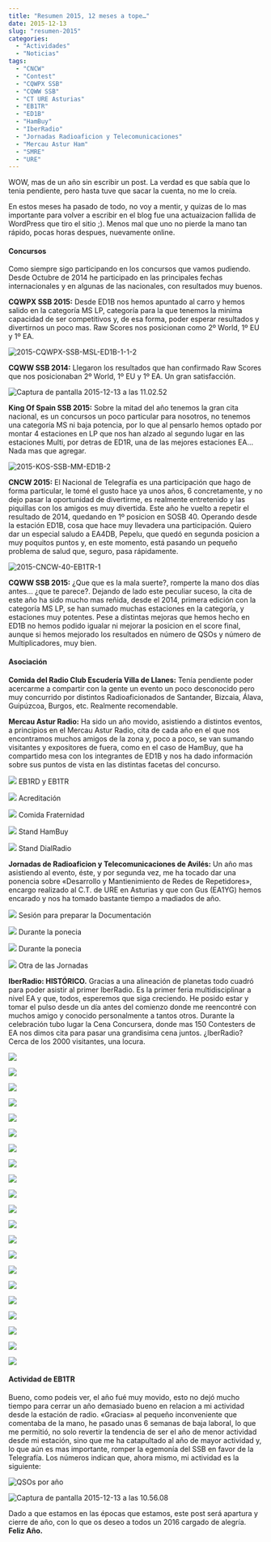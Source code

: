 ```yaml
---
title: "Resumen 2015, 12 meses a tope…"
date: 2015-12-13
slug: "resumen-2015"
categories:
  - "Actividades"
  - "Noticias"
tags:
  - "CNCW"
  - "Contest"
  - "CQWPX SSB"
  - "CQWW SSB"
  - "CT URE Asturias"
  - "EB1TR"
  - "ED1B"
  - "HamBuy"
  - "IberRadio"
  - "Jornadas Radioaficion y Telecomunicaciones"
  - "Mercau Astur Ham"
  - "SMRE"
  - "URE"
---
```


WOW, mas de un año sin escribir un post. La verdad es que sabía que lo tenia pendiente, pero hasta tuve que sacar la cuenta, no me lo creía.

En estos meses ha pasado de todo, no voy a mentir, y quizas de lo mas importante para volver a escribir en el blog fue una actuaizacion fallida de WordPress que tiro el sitio ;). Menos mal que uno no pierde la mano tan rápido, pocas horas despues, nuevamente online.

#### Concursos

Como siempre sigo participando en los concursos que vamos pudiendo. Desde Octubre de 2014 he participado en las principales fechas internacionales y en algunas de las nacionales, con resultados muy buenos.

**CQWPX SSB 2015:** Desde ED1B nos hemos apuntado al carro y hemos salido en la categoría MS LP, categoría para la que tenemos la minima capacidad de ser competitivos y, de esa forma, poder esperar resultados y divertirnos un poco mas. Raw Scores nos posicionan como 2º World, 1º EU y 1º EA.

![2015-CQWPX-SSB-MSL-ED1B-1-1-2](http://www.eb1tr.info/wp-content/uploads/2015/12/2015-CQWPX-SSB-MSL-ED1B-1-1-2-1024x791.jpg)

**CQWW SSB 2014:** Llegaron los resultados que han confirmado Raw Scores que nos posicionaban 2º World, 1º EU y 1º EA. Un gran satisfacción.

![Captura de pantalla 2015-12-13 a las 11.02.52](http://www.eb1tr.info/wp-content/uploads/2015/12/Captura-de-pantalla-2015-12-13-a-las-11.02.52-1024x768.jpg)

**King Of Spain SSB 2015:** Sobre la mitad del año tenemos la gran cita nacional, es un concursos un poco particular para nosotros, no tenemos una categoría MS ni baja potencia, por lo que al pensarlo hemos optado por montar 4 estaciones en LP que nos han alzado al segundo lugar en las estaciones Multi, por detras de ED1R, una de las mejores estaciones EA… Nada mas que agregar.

![2015-KOS-SSB-MM-ED1B-2](http://www.eb1tr.info/wp-content/uploads/2015/12/2015-KOS-SSB-MM-ED1B-2-1024x724.jpg)

**CNCW 2015:** El Nacional de Telegrafía es una participación que hago de forma particular, le tomé el gusto hace ya unos años, 6 concretamente, y no dejo pasar la oportunidad de divertirme, es realmente entretenido y las piquillas con los amigos es muy divertida. Este año he vuelto a repetir el resultado de 2014, quedando en 1º posicion en SOSB 40. Operando desde la estación ED1B, cosa que hace muy llevadera una participación. Quiero dar un especial saludo a EA4DB, Pepelu, que quedó en segunda posicion a muy poquitos puntos y, en este momento, está pasando un pequeño problema de salud que, seguro, pasa rápidamente.

![2015-CNCW-40-EB1TR-1](http://www.eb1tr.info/wp-content/uploads/2015/12/2015-CNCW-40-EB1TR-1-1024x724.jpg)

**CQWW SSB 2015:** ¿Que que es la mala suerte?, romperte la mano dos días antes… ¿que te parece?. Dejando de lado este peculiar suceso, la cita de este año ha sido mucho mas reñida, desde el 2014, primera edición con la categoría MS LP, se han sumado muchas estaciones en la categoría, y estaciones muy potentes. Pese a distintas mejoras que hemos hecho en ED1B no hemos podido igualar ni mejorar la posicion en el score final, aunque si hemos mejorado los resultados en número de QSOs y número de Multiplicadores, muy bien.

#### Asociación

**Comida del Radio Club Escudería Villa de Llanes:** Tenía pendiente poder acercarme a compartir con la gente un evento un poco desconocido pero muy concurrido por distintos Radioaficionados de Santander, Bizcaia, Álava, Guipúzcoa, Burgos, etc. Realmente recomendable.

**Mercau Astur Radio:** Ha sido un año movido, asistiendo a distintos eventos, a principios en el Mercau Astur Radio, cita de cada año en el que nos encontramos muchos amigos de la zona y, poco a poco, se van sumando visitantes y expositores de fuera, como en el caso de HamBuy, que ha compartido mesa con los integrantes de ED1B y nos ha dado información sobre sus puntos de vista en las distintas facetas del concurso.

[![](https://www.eb1tr.com/wp-content/uploads/2015/12/IMG_20150605_205002-150x150.jpg)](https://www.eb1tr.com/wp-content/uploads/2015/12/IMG_20150605_205002.jpg)
     EB1RD y EB1TR 

[![](https://www.eb1tr.com/wp-content/uploads/2015/12/IMG_20150605_210146-150x150.jpg)](https://www.eb1tr.com/wp-content/uploads/2015/12/IMG_20150605_210146.jpg)
     Acreditación 

[![](https://www.eb1tr.com/wp-content/uploads/2015/12/IMG_20150605_220510-150x150.jpg)](https://www.eb1tr.com/wp-content/uploads/2015/12/IMG_20150605_220510.jpg)
     Comida Fraternidad 

[![](https://www.eb1tr.com/wp-content/uploads/2015/12/IMG_20150606_101353-150x150.jpg)](https://www.eb1tr.com/wp-content/uploads/2015/12/IMG_20150606_101353.jpg)
     Stand HamBuy 

[![](https://www.eb1tr.com/wp-content/uploads/2015/12/IMG_20150606_110952-150x150.jpg)](https://www.eb1tr.com/wp-content/uploads/2015/12/IMG_20150606_110952.jpg)
     Stand DialRadio 
  


**Jornadas de Radioaficion y Telecomunicaciones de Avilés:** Un año mas asistiendo al evento, éste, y por segunda vez, me ha tocado dar una ponencia sobre «Desarrollo y Mantienimiento de Redes de Repetidores», encargo realizado al C.T. de URE en Asturias y que con Gus (EA1YG) hemos encarado y nos ha tomado bastante tiempo a madiados de año.

[![](https://www.eb1tr.com/wp-content/uploads/2015/12/IMG_20150819_163608-150x150.jpg)](https://www.eb1tr.com/wp-content/uploads/2015/12/IMG_20150819_163608.jpg)
     Sesión para preparar la Documentación 

[![](https://www.eb1tr.com/wp-content/uploads/2015/12/IMG_20150819_183116-150x150.jpg)](https://www.eb1tr.com/wp-content/uploads/2015/12/IMG_20150819_183116.jpg)
     Durante la ponecia 

[![](https://www.eb1tr.com/wp-content/uploads/2015/12/IMG_20150819_184251-150x150.jpg)](https://www.eb1tr.com/wp-content/uploads/2015/12/IMG_20150819_184251.jpg)
     Durante la ponecia 

[![](https://www.eb1tr.com/wp-content/uploads/2015/12/IMG_20150820_180559-150x150.jpg)](https://www.eb1tr.com/wp-content/uploads/2015/12/IMG_20150820_180559.jpg)
     Otra de las Jornadas 
  


**IberRadio: HISTÓRICO.** Gracias a una alineación de planetas todo cuadró para poder asistir al primer IberRadio. Es la primer feria multidisciplinar a nivel EA y que, todos, esperemos que siga creciendo. He posido estar y tomar el pulso desde un día antes del comienzo donde me reencontré con muchos amigo y conocido personalmente a tantos otros. Durante la celebración tubo lugar la Cena Concursera, donde mas 150 Contesters de EA nos dimos cita para pasar una grandisima cena juntos. ¿IberRadio? Cerca de los 2000 visitantes, una locura.

[![](https://www.eb1tr.com/wp-content/uploads/2015/12/IMG_20150918_202116-150x150.jpg)](https://www.eb1tr.com/wp-content/uploads/2015/12/IMG_20150918_202116.jpg)

[![](https://www.eb1tr.com/wp-content/uploads/2015/12/IMG_20150919_082559-150x150.jpg)](https://www.eb1tr.com/wp-content/uploads/2015/12/IMG_20150919_082559.jpg)

[![](https://www.eb1tr.com/wp-content/uploads/2015/12/IMG_20150919_093525-150x150.jpg)](https://www.eb1tr.com/wp-content/uploads/2015/12/IMG_20150919_093525.jpg)

[![](https://www.eb1tr.com/wp-content/uploads/2015/12/IMG_20150919_113332-150x150.jpg)](https://www.eb1tr.com/wp-content/uploads/2015/12/IMG_20150919_113332.jpg)

[![](https://www.eb1tr.com/wp-content/uploads/2015/12/IMG_20150919_124006-150x150.jpg)](https://www.eb1tr.com/wp-content/uploads/2015/12/IMG_20150919_124006.jpg)
  


[![](https://www.eb1tr.com/wp-content/uploads/2015/12/IMG_20150919_124019-150x150.jpg)](https://www.eb1tr.com/wp-content/uploads/2015/12/IMG_20150919_124019.jpg)

[![](https://www.eb1tr.com/wp-content/uploads/2015/12/IMG_20150919_151614-150x150.jpg)](https://www.eb1tr.com/wp-content/uploads/2015/12/IMG_20150919_151614.jpg)

[![](https://www.eb1tr.com/wp-content/uploads/2015/12/IMG_20150919_162655-150x150.jpg)](https://www.eb1tr.com/wp-content/uploads/2015/12/IMG_20150919_162655.jpg)

[![](https://www.eb1tr.com/wp-content/uploads/2015/12/IMG_20150919_163503-150x150.jpg)](https://www.eb1tr.com/wp-content/uploads/2015/12/IMG_20150919_163503.jpg)

[![](https://www.eb1tr.com/wp-content/uploads/2015/12/IMG_20150919_190222-150x150.jpg)](https://www.eb1tr.com/wp-content/uploads/2015/12/IMG_20150919_190222.jpg)
  


[![](https://www.eb1tr.com/wp-content/uploads/2015/12/IMG_20150919_190229-150x150.jpg)](https://www.eb1tr.com/wp-content/uploads/2015/12/IMG_20150919_190229.jpg)

[![](https://www.eb1tr.com/wp-content/uploads/2015/12/IMG_20150919_190307-150x150.jpg)](https://www.eb1tr.com/wp-content/uploads/2015/12/IMG_20150919_190307.jpg)

[![](https://www.eb1tr.com/wp-content/uploads/2015/12/IMG_20150919_190638-150x150.jpg)](https://www.eb1tr.com/wp-content/uploads/2015/12/IMG_20150919_190638.jpg)

[![](https://www.eb1tr.com/wp-content/uploads/2015/12/IMG_20150919_225311-150x150.jpg)](https://www.eb1tr.com/wp-content/uploads/2015/12/IMG_20150919_225311.jpg)

[![](https://www.eb1tr.com/wp-content/uploads/2015/12/IMG_20150919_225323-150x150.jpg)](https://www.eb1tr.com/wp-content/uploads/2015/12/IMG_20150919_225323.jpg)
  


[![](https://www.eb1tr.com/wp-content/uploads/2015/12/IMG_20150920_103203-150x150.jpg)](https://www.eb1tr.com/wp-content/uploads/2015/12/IMG_20150920_103203.jpg)

[![](https://www.eb1tr.com/wp-content/uploads/2015/12/IMG_20150920_103529-150x150.jpg)](https://www.eb1tr.com/wp-content/uploads/2015/12/IMG_20150920_103529.jpg)

[![](https://www.eb1tr.com/wp-content/uploads/2015/12/IMG_20150920_104128-150x150.jpg)](https://www.eb1tr.com/wp-content/uploads/2015/12/IMG_20150920_104128.jpg)

[![](https://www.eb1tr.com/wp-content/uploads/2015/12/IMG_20150920_111814-150x150.jpg)](https://www.eb1tr.com/wp-content/uploads/2015/12/IMG_20150920_111814.jpg)

[![](https://www.eb1tr.com/wp-content/uploads/2015/12/IMG_20150920_131626-150x150.jpg)](https://www.eb1tr.com/wp-content/uploads/2015/12/IMG_20150920_131626.jpg)
  


[![](https://www.eb1tr.com/wp-content/uploads/2015/12/IMG_20150920_132339-150x150.jpg)](https://www.eb1tr.com/wp-content/uploads/2015/12/IMG_20150920_132339.jpg)
  


#### Actividad de EB1TR

Bueno, como podeis ver, el año fué muy movido, esto no dejó mucho tiempo para cerrar un año demasiado bueno en relacion a mi actividad desde la estación de radio. «Gracias» al pequeño inconveniente que comentaba de la mano, he pasado unas 6 semanas de baja laboral, lo que me permitió, no solo revertir la tendencia de ser el año de menor actividad desde mi estación, sino que me ha catapultado al año de mayor actividad y, lo que aún es mas importante, romper la egemonía del SSB en favor de la Telegrafía. Los números indican que, ahora mismo, mi actividad es la siguiente:

![QSOs por año](http://www.eb1tr.info/wp-content/uploads/2015/12/Captura-de-pantalla-2015-12-13-a-las-10.55.36.png)

![Captura de pantalla 2015-12-13 a las 10.56.08](http://www.eb1tr.info/wp-content/uploads/2015/12/Captura-de-pantalla-2015-12-13-a-las-10.56.08.png)

Dado a que estamos en las épocas que estamos, este post será apartura y cierre de año, con lo que os deseo a todos un 2016 cargado de alegría. **Feliz Año.**
